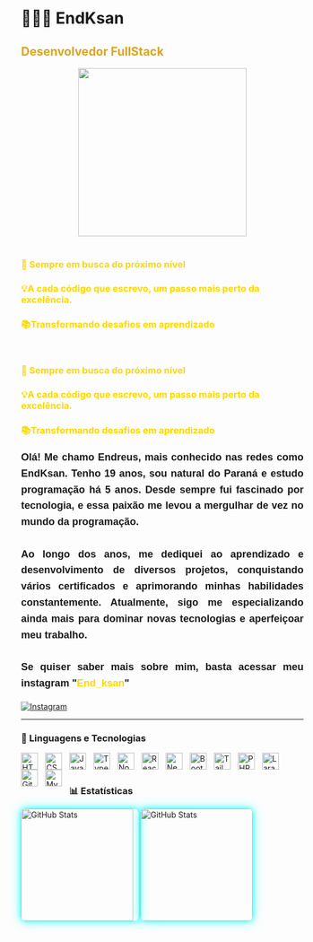 # 👩🏻‍💻 EndKsan

<h2 style="color: #DAA520;">Desenvolvedor FullStack</h2>

<div align="center">
<img src="https://github.com/user-attachments/assets/2c5d7937-aee0-4382-aefb-d02a853a0941" width="300px" />
</div>


<br>

<h3 style="color: #FFD700;">🚀 Sempre em busca do próximo nível</h3>

<h3 style="color: #FFD700;">💡A cada código que escrevo, um passo mais perto da excelência.</h3>

<h3 style="color: #FFD700;">📚Transformando desafios em aprendizado</h3>


<br>

<h3 style="color: #FFD700;">🚀 Sempre em busca do próximo nível</h3>

<h3 style="color: #FFD700;">💡A cada código que escrevo, um passo mais perto da excelência.</h3>

<h3 style="color: #FFD700;">📚Transformando desafios em aprendizado</h3>

<strong>
  <p style="font-family: 'Arial', sans-serif; font-size: 18px; line-height: 1.6; text-align: justify;">
    Olá! Me chamo Endreus, mais conhecido nas redes como EndKsan. Tenho 19 anos, sou natural do Paraná e estudo programação há 5 anos. Desde sempre fui fascinado por tecnologia, e essa paixão me levou a mergulhar de vez no mundo da programação.
    <br><br>
    Ao longo dos anos, me dediquei ao aprendizado e desenvolvimento de diversos projetos, conquistando vários certificados e aprimorando minhas habilidades constantemente. Atualmente, sigo me especializando ainda mais para dominar novas tecnologias e aperfeiçoar meu trabalho.
    <br><br>
    Se quiser saber mais sobre mim, basta acessar meu instagram "<a href="https://www.instagram.com/end_ksan/" style="color: #FFD700; text-decoration: none;">End_ksan</a>"
  </p>
</strong>

<p align="left">
  <a href="https://www.instagram.com/end_ksan/">
    <img 
        alt="Instagram" 
        title="Instagram" 
        src="https://img.shields.io/badge/Instagram-6A0DAD?style=for-the-badge&logo=instagram&logoColor=white"
    />
  </a>
</p>

---

### 🤖 Linguagens e Tecnologias

<img 
    align="left" 
    alt="HTML"
    title="HTML" 
    width="30px" 
    style="padding-right: 10px;" 
    src="https://cdn.jsdelivr.net/gh/devicons/devicon@latest/icons/html5/html5-original.svg" 
/>
<img 
    align="left" 
    alt="CSS" 
    title="CSS"
    width="30px" 
    style="padding-right: 10px;" 
    src="https://cdn.jsdelivr.net/gh/devicons/devicon@latest/icons/css3/css3-original.svg" 
/>
<img 
    align="left" 
    alt="JavaScript" 
    title="JavaScript"
    width="30px" 
    style="padding-right: 10px;" 
    src="https://cdn.jsdelivr.net/gh/devicons/devicon@latest/icons/javascript/javascript-original.svg" 
/>
<img 
    align="left" 
    alt="TypeScript"
    title="TypeScript" 
    width="30px" 
    style="padding-right: 10px;" 
    src="https://cdn.jsdelivr.net/gh/devicons/devicon@latest/icons/typescript/typescript-original.svg" 
/>
<img 
    align="left" 
    alt="NodeJs"
    title="NodeJs" 
    width="30px" 
    style="padding-right: 10px;" 
    src="https://cdn.jsdelivr.net/gh/devicons/devicon@latest/icons/nodejs/nodejs-plain-wordmark.svg"
/>
<img 
    align="left" 
    alt="React"
    title="React" 
    width="30px" 
    style="padding-right: 10px;" 
    src="https://cdn.jsdelivr.net/gh/devicons/devicon@latest/icons/react/react-original.svg" 
/>
<img 
    align="left" 
    alt="Next.js" 
    title="Next.js"
    width="30px" 
    style="padding-right: 10px;" 
    src="https://cdn.jsdelivr.net/gh/devicons/devicon@latest/icons/nextjs/nextjs-original.svg" 
/>
<img 
    align="left" 
    alt="Bootstrap"
    title="Bootstrap" 
    width="30px" 
    style="padding-right: 10px;" 
    src="https://cdn.jsdelivr.net/gh/devicons/devicon@latest/icons/bootstrap/bootstrap-original.svg" 
/>
<img 
    align="left" 
    alt="Tailwind" 
    title="Tailwind"
    width="30px" 
    style="padding-right: 10px;" 
    src="https://cdn.jsdelivr.net/gh/devicons/devicon@latest/icons/tailwindcss/tailwindcss-original.svg" 
/>
<img 
    align="left" 
    alt="PHP" 
    title="PHP"
    width="30px" 
    style="padding-right: 10px;" 
    src="https://cdn.jsdelivr.net/gh/devicons/devicon@latest/icons/php/php-original.svg" 
/>
<img 
    align="left" 
    alt="Laravel" 
    title="Laravel"
    width="30px" 
    style="padding-right: 10px;" 
    src="https://cdn.jsdelivr.net/gh/devicons/devicon@latest/icons/laravel/laravel-original.svg" 
/>
<img 
    align="left" 
    alt="Git" 
    title="Git"
    width="30px" 
    style="padding-right: 10px;" 
    src="https://cdn.jsdelivr.net/gh/devicons/devicon@latest/icons/git/git-original.svg" 
/>
<img 
    align="left" 
    alt="MySQL" 
    title="MySQL"
    width="30px" 
    style="padding-right: 10px;" 
    src="https://cdn.jsdelivr.net/gh/devicons/devicon@latest/icons/mysql/mysql-original-wordmark.svg"
/>

<br/><br/>

### 📊 Estatísticas

<p>
  <img 
      align="left" 
      alt="GitHub Stats" 
      height="200" 
      style="padding-right: 10px; border-radius: 8px; 
             box-shadow: 0 0 10px rgba(0, 255, 255, 0.8), 0 0 20px rgba(0, 255, 255, 0.6);" 
      src="https://github-readme-stats.vercel.app/api?username=EndKsan&show_icons=true&theme=dark&include_all_commits=true&locale=pt-br" 
  />
  <img 
      align="left" 
      alt="GitHub Stats" 
      height="200" 
      style="border-radius: 8px; 
             box-shadow: 0 0 10px rgba(0, 255, 255, 0.8), 0 0 20px rgba(0, 255, 255, 0.6);" 
      src="https://github-readme-stats.vercel.app/api/top-langs/?username=EndKsan&theme=dark&layout=compact&custom_title=Tecnologias&langs_count=9" 
  />
</p>
